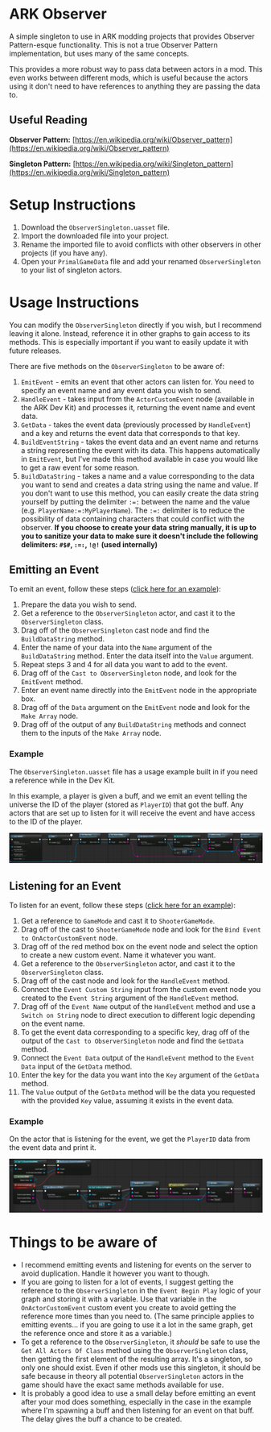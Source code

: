 # ARK Observer
A simple singleton to use in ARK modding projects that provides Observer Pattern-esque functionality. This is not a true Observer Pattern implementation, but uses many of the same concepts.

This provides a more robust way to pass data between actors in a mod. This even works between different mods, which is useful because the actors using it don't need to have references to anything they are passing the data to.

## Useful Reading

**Observer Pattern:** [https://en.wikipedia.org/wiki/Observer_pattern](https://en.wikipedia.org/wiki/Observer_pattern)

**Singleton Pattern:** [https://en.wikipedia.org/wiki/Singleton_pattern](https://en.wikipedia.org/wiki/Singleton_pattern)

# Setup Instructions

1. Download the `ObserverSingleton.uasset` file.
2. Import the downloaded file into your project.
3. Rename the imported file to avoid conflicts with other observers in other projects (if you have any).
4. Open your `PrimalGameData` file and add your renamed `ObserverSingleton` to your list of singleton actors.

# Usage Instructions

You can modify the `ObserverSingleton` directly if you wish, but I recommend leaving it alone. Instead, reference it in other graphs to gain access to its methods. This is especially important if you want to easily update it with future releases.

There are five methods on the `ObserverSingleton` to be aware of:
1. `EmitEvent` - emits an event that other actors can listen for. You need to specify an event name and any event data you wish to send.
2. `HandleEvent` - takes input from the `ActorCustomEvent` node (available in the ARK Dev Kit) and processes it, returning the event name and event data.
3. `GetData` - takes the event data (previously processed by `HandleEvent`) and a key and returns the event data that corresponds to that key.
4. `BuildEventString` - takes the event data and an event name and returns a string representing the event with its data. This happens automatically in `EmitEvent`, but I've made this method available in case you would like to get a raw event for some reason.
5. `BuildDataString` - takes a name and a value corresponding to the data you want to send and creates a data string using the name and value. If you don't want to use this method, you can easily create the data string yourself by putting the delimiter `:=:` between the name and the value (e.g. `PlayerName:=:MyPlayerName`). The `:=:` delimiter is to reduce the possibility of data containing characters that could conflict with the observer. **If you choose to create your data string manually, it is up to you to sanitize your data to make sure it doesn't include the following delimiters: `#$#`, `:=:`, `!@!` (used internally)**

## Emitting an Event

To emit an event, follow these steps ([click here for an example](https://github.com/GyozaGuy/ark-observer#emitting-an-event-1)):
1. Prepare the data you wish to send.
2. Get a reference to the `ObserverSingleton` actor, and cast it to the `ObserverSingleton` class.
3. Drag off of the `ObserverSingleton` cast node and find the `BuildDataString` method.
4. Enter the name of your data into the `Name` argument of the `BuildDataString` method. Enter the data itself into the `Value` argument.
5. Repeat steps 3 and 4 for all data you want to add to the event.
6. Drag off of the `Cast to ObserverSingleton` node, and look for the `EmitEvent` method.
7. Enter an event name directly into the `EmitEvent` node in the appropriate box.
8. Drag off of the `Data` argument on the `EmitEvent` node and look for the `Make Array` node.
9. Drag off of the output of any `BuildDataString` methods and connect them to the inputs of the `Make Array` node.

### Example

The `ObserverSingleton.uasset` file has a usage example built in if you need a reference while in the Dev Kit.

In this example, a player is given a buff, and we emit an event telling the universe the ID of the player (stored as `PlayerID`) that got the buff. Any actors that are set up to listen for it will receive the event and have access to the ID of the player.

![Emitting an event](https://raw.githubusercontent.com/GyozaGuy/ark-observer/master/Examples/Emitting.png)

## Listening for an Event

To listen for an event, follow these steps ([click here for an example](https://github.com/GyozaGuy/ark-observer#listening-for-an-event-1)):
1. Get a reference to `GameMode` and cast it to `ShooterGameMode`.
2. Drag off of the cast to `ShooterGameMode` node and look for the `Bind Event to OnActorCustomEvent` node.
3. Drag off of the red method box on the event node and select the option to create a new custom event. Name it whatever you want.
4. Get a reference to the `ObserverSingleton` actor, and cast it to the `ObserverSingleton` class.
5. Drag off of the cast node and look for the `HandleEvent` method.
6. Connect the `Event Custom String` input from the custom event node you created to the `Event String` argument of the `HandleEvent` method.
7. Drag off of the `Event Name` output of the `HandleEvent` method and use a `Switch on String` node to direct execution to different logic depending on the event name.
8. To get the event data corresponding to a specific key, drag off of the output of the `Cast to ObserverSingleton` node and find the `GetData` method.
9. Connect the `Event Data` output of the `HandleEvent` method to the `Event Data` input of the `GetData` method.
10. Enter the key for the data you want into the `Key` argument of the `GetData` method.
11. The `Value` output of the `GetData` method will be the data you requested with the provided `Key` value, assuming it exists in the event data.

### Example

On the actor that is listening for the event, we get the `PlayerID` data from the event data and print it.

![Listening for an event](https://raw.githubusercontent.com/GyozaGuy/ark-observer/master/Examples/Listening.png)

# Things to be aware of

- I recommend emitting events and listening for events on the server to avoid duplication. Handle it however you want to though.
- If you are going to listen for a lot of events, I suggest getting the reference to the `ObserverSingleton` in the `Event Begin Play` logic of your graph and storing it with a variable. Use that variable in the `OnActorCustomEvent` custom event you create to avoid getting the reference more times than you need to. (The same principle applies to emitting events... if you are going to use it a lot in the same graph, get the reference once and store it as a variable.)
- To get a reference to the `ObserverSingleton`, it _should_ be safe to use the `Get All Actors Of Class` method using the `ObserverSingleton` class, then getting the first element of the resulting array. It's a singleton, so only one should exist. Even if other mods use this singleton, it should be safe because in theory all potential `ObserverSingleton` actors in the game should have the exact same methods available for use.
- It is probably a good idea to use a small delay before emitting an event after your mod does something, especially in the case in the example where I'm spawning a buff and then listening for an event on that buff. The delay gives the buff a chance to be created.
